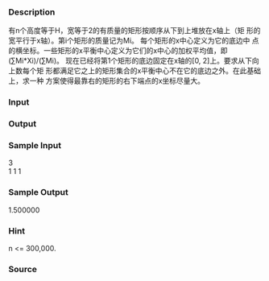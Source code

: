 
### Description
有n个高度等于H，宽等于2的有质量的矩形按顺序从下到上堆放在x轴上（矩
形的宽平行于x轴）。第i个矩形的质量记为Mi。 每个矩形的x中心定义为它的底边中
点的横坐标。一些矩形的x平衡中心定义为它们的x中心的加权平均值，即(∑Mi*Xi)/(∑Mi)。 
现在已经将第1个矩形的底边固定在x轴的[0, 2]上。要求从下向上数每个矩
形都满足它之上的矩形集合的x平衡中心不在它的底边之外。在此基础上，求一种
方案使得最靠右的矩形的右下端点的x坐标尽量大。  
 
### Input

### Output

### Sample Input
3  
1 
1 
1 


### Sample Output
 
1.500000 
### Hint
n <= 300,000. 

### Source
